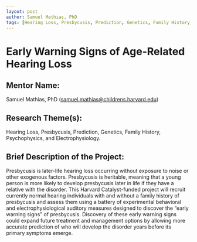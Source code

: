 ```yaml
---
layout: post
author: Samuel Mathias, PhD 
tags: [Hearing Loss, Presbycusis, Prediction, Genetics, Family History, Psychophysics, Electrophysiology]
---
```


# Early Warning Signs of Age-Related Hearing Loss

## Mentor Name:

Samuel Mathias, PhD (samuel.mathias@childrens.harvard.edu)

## Research Theme(s): 

Hearing Loss, Presbycusis, Prediction, Genetics, Family History, Psychophysics, and Electrophysiology.

## Brief Description of the Project: 

Presbycusis is later-life hearing loss occurring without exposure to noise or other exogenous factors. Presbycusis is heritable, meaning that a young person is more likely to develop presbycusis later in life if they have a relative with the disorder. This Harvard Catalyst-funded project will recruit currently normal hearing individuals with and without a family history of presbycusis and assess them using a battery of experimental behavioral and electrophysiological auditory measures designed to discover the “early warning signs” of presbycusis. Discovery of these early warning signs could expand future treatment and management options by allowing more accurate prediction of who will develop the disorder years before its primary symptoms emerge.